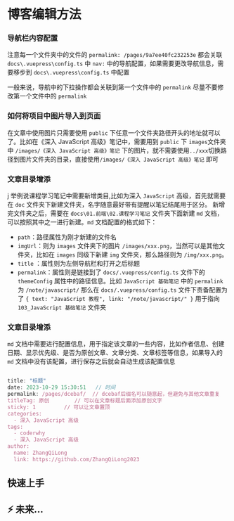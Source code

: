 # 博客编辑方法

### 导航栏内容配置

注意每一个文件夹中的文件的 `permalink: /pages/9a7ee40fc232253e` 都会关联 `docs\.vuepress\config.ts` 中 `nav:` 中的导航配置，如果需要更改导航信息，需要移步到 `docs\.vuepress\config.ts` 中配置

一般来说，导航中的下拉操作都会关联到第一个文件中的 `permalink` 尽量不要修改第一个文件中的 `permalink`

### 如何将项目中图片导入到页面

在文章中使用图片只需要使用 `public` 下任意一个文件夹路径开头的地址就可以了。比如在《深入 JavaScript 高级》笔记中，需要用到 `public` 下 `images`文件夹中 `/images/《深入 JavaScript 高级》笔记` 下的图片，就不需要使用`../xxx`切换路径到图片文件夹的目录，直接使用`/images/《深入 JavaScript 高级》笔记` 即可

### 文章目录增添

j 举例说课程学习笔记中需要新增类目,比如为深入 `JavaScript` 高级，首先就需要在 `doc` 文件夹下新建文件夹，名字随意最好带有提醒以笔记结尾用于区分。
新增完文件夹之后，需要在 `docs\01.前端\02.课程学习笔记` 文件夹下面新建 `md` 文档，可以按照其中之一进行新建。`md` 文档配置的格式如下：

- `path`：路径属性为刚才新建的文件名
- `imgUrl`：则为 `images` 文件夹下的图片 `/images/xxx.png`，当然可以是其他文件夹，比如在 `images` 同级下新建 `img` 文件夹，那么路径则为 `/img/xxx.png`。
- `title` ：属性则为左侧导航栏和打开之后标题
- `permalink`：属性则是链接到了 `docs/.vuepress/config.ts` 文件下的 `themeConfig` 属性中的路径信息。比如 `JavaScript 基础笔记` 中的 `permalink` 为 `/note/javascript/` 那么在 `docs/.vuepress/config.ts` 文件下责备配置为了 `{ text: "JavaScript 教程", link: "/note/javascript/" }` 用于指向 `103_JavaScript 基础笔记` 文件夹

### 文章目录增添

`md` 文档中需要进行配置信息，用于指定该文章的一些内容，比如作者信息、创建日期、显示优先级、是否为原创文章、文章分类、文章标签等信息，如果导入的 `md` 文档中没有该配置，进行保存之后就会自动生成该配置信息

```javascript

title: "标题"
date: 2023-10-29 15:30:51   // 时间
permalink: /pages/dcebaf/  // dcebaf后缀名可以随意起，但避免与其他文章重复
titleTag: 原创        // 可以在文章标题后面添加原创文字
sticky: 1         // 可以让文章置顶
categories:
  - 深入 JavaScript 高级
tags:
  - coderwhy
  - 深入 JavaScript 高级
author:
  name: ZhangQiLong
  link: https://github.com/ZhangQiLong2023

```

## 快速上手

## ⚡️ 未来...
